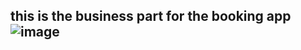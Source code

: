 ## this is the business part for the booking app  ![image](https://github.com/Amjadyabroudi128/bookMeBusiness/assets/61939508/0cea6f8f-6e4a-4107-be83-39061d3d7312) ##

